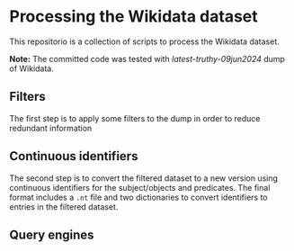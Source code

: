# Processing the Wikidata dataset
This repositorio is a collection of scripts to process the Wikidata dataset.

**Note:** The committed code was tested with *latest-truthy-09jun2024* dump of Wikidata.

## Filters
The first step is to apply some filters to the dump in order to reduce redundant information

## Continuous identifiers 
The second step is to convert the filtered dataset to a new version using continuous identifiers for the subject/objects and predicates. The final format includes a `.nt` file and two dictionaries to convert identifiers to entries in the filtered dataset.

## Query engines
